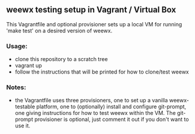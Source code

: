 ## weewx testing setup in Vagrant / Virtual Box

This Vagrantfile and optional provisioner sets up a local VM for running 'make test' on a desired version of weewx.

### Usage:

* clone this repository to a scratch tree
* vagrant up
* follow the instructions that will be printed for how to clone/test weewx


### Notes:

* the Vagrantfile uses three provisioners, one to set up a vanilla weewx-testable platform, one to (optionally) install and configure git-prompt, one giving instructions for how to test weewx within the VM.   The git-prompt provisioner is optional, just comment it out if you don't want to use it.

